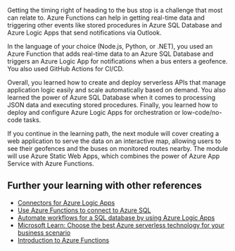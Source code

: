 
Getting the timing right of heading to the bus stop is a challenge that most can relate to. Azure Functions can help in getting real-time data and triggering other events like stored procedures in Azure SQL Database and Azure Logic Apps that send notifications via Outlook.

In the language of your choice (Node.js, Python, or .NET), you used an Azure Function that adds real-time data to an Azure SQL Database and triggers an Azure Logic App for notifications when a bus enters a geofence. You also used GitHub Actions for CI/CD.

Overall, you learned how to create and deploy serverless APIs that manage application logic easily and scale automatically based on demand. You also learned the power of Azure SQL Database when it comes to processing JSON data and executing stored procedures. Finally, you learned how to deploy and configure Azure Logic Apps for orchestration or low-code/no-code tasks.

If you continue in the learning path, the next module will cover creating a web application to serve the data on an interactive map, allowing users to see their geofences and the buses on monitored routes nearby. The module will use Azure Static Web Apps, which combines the power of Azure App Service with Azure Functions.

## Further your learning with other references

* [Connectors for Azure Logic Apps](https://docs.microsoft.com/azure/connectors/apis-list)
* [Use Azure Functions to connect to Azure SQL](https://docs.microsoft.com/azure/azure-functions/functions-scenario-database-table-cleanup?toc=/azure/azure-sql/toc.json)
* [Automate workflows for a SQL database by using Azure Logic Apps](https://docs.microsoft.com/azure/connectors/connectors-create-api-sqlazure?toc=/azure/azure-sql/toc.json)
* [Microsoft Learn: Choose the best Azure serverless technology for your business scenario](https://docs.microsoft.com/learn/modules/serverless-fundamentals/)
* [Introduction to Azure Functions](https://docs.microsoft.com/azure/azure-functions/functions-overview)

